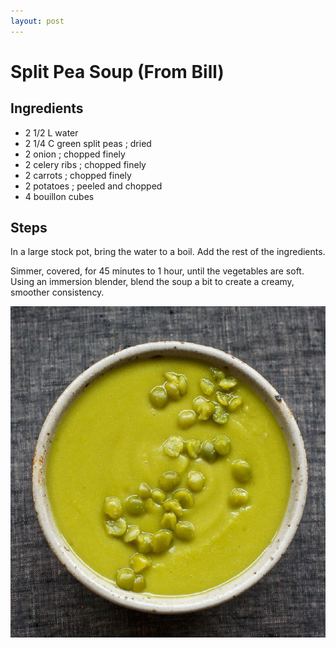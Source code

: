 ```yaml
---
layout: post
---
```


# Split Pea Soup (From Bill)

## Ingredients

* 2 1/2 L water
* 2 1/4 C green split peas ; dried
* 2 onion ; chopped finely
* 2 celery ribs ; chopped finely
* 2 carrots ; chopped finely
* 2 potatoes ; peeled and chopped
* 4 bouillon cubes

## Steps

In a large stock pot, bring the water to a boil. Add the rest of the ingredients.

Simmer, covered, for 45 minutes to 1 hour, until the vegetables are soft. Using an immersion blender, blend the soup a bit to create a creamy, smoother consistency.

![Split pea soup](/assets/images/split-pea-soup.jpeg)
